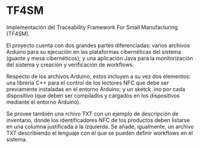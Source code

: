 # TF4SM
Implementación del Traceability Framework For Small Manufacturing (TF4SM).

El proyecto cuenta con dos grandes partes diferenciadas: varios archivos Arduino para su ejecución en las plataformas cibernéticas del sistema (guante y mesa cibernéticos); y una aplicación Java para la monitorización del sistema y creación y verificación de workflows.

Respecto de los archivos Arduino, estos incluyen a su vez dos elementos: una librería C++ para el control de los lectores NFC que debe ser previamente instaladas en el entorno Arduino; y un sketck .ino por cada dispositivo (que deben ser compilados y cargados en los dispositivos mediante el entorno Arduino).

Se provee también una rchivo TXT con un ejemplo de descripción de inventario, donde los identificadores NFC de los productos deben listarse en una columna justificada a la izquierda. Se añade, igualmente, un archivo TXT describiendo el lenguaje con el que se pueden definir workflows en el sistema.

